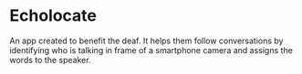 # Echolocate

An app created to benefit the deaf. It helps them follow conversations by identifying who is talking in frame of a smartphone camera and assigns the words to the speaker.
